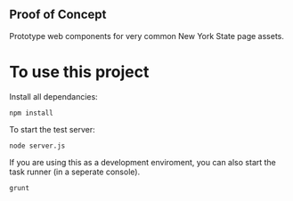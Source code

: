 Proof of Concept
---

Prototype web components for very common New York State page assets.

# To use this project

Install all dependancies:
```
npm install
```

To start the test server:
```
node server.js
```

If you are using this as a development enviroment, you can also start the task runner (in a seperate console).
```
grunt
```
